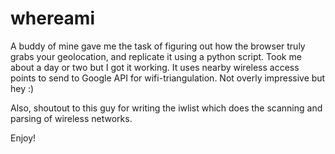 # whereami 
A buddy of mine gave me the task of figuring out how the browser truly grabs your geolocation, and replicate it using a python script. Took me about a day or two but I got it working. It uses nearby wireless access points to send to Google API for wifi-triangulation. Not overly impressive but hey :) 

Also, shoutout to this guy for writing the iwlist which does the scanning and parsing of wireless networks. 

Enjoy!

